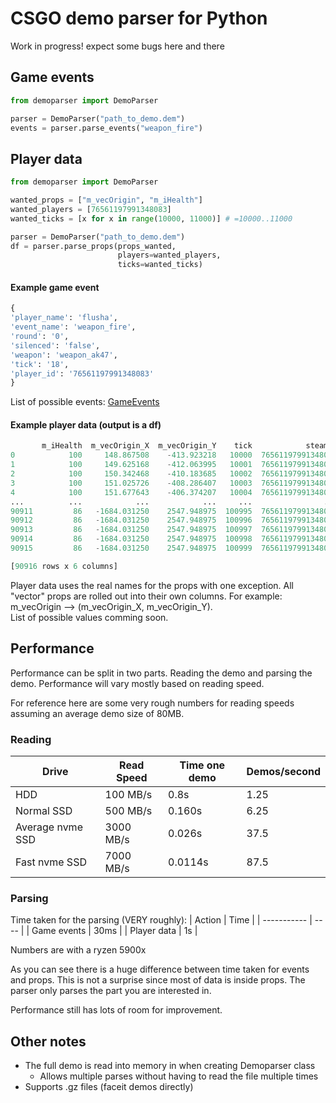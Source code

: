 # CSGO demo parser for Python
Work in progress! expect some bugs here and there


## Game events

```python
from demoparser import DemoParser

parser = DemoParser("path_to_demo.dem")
events = parser.parse_events("weapon_fire")
```
## Player data
```python
from demoparser import DemoParser

wanted_props = ["m_vecOrigin", "m_iHealth"]
wanted_players = [76561197991348083]
wanted_ticks = [x for x in range(10000, 11000)] # =10000..11000

parser = DemoParser("path_to_demo.dem")
df = parser.parse_props(props_wanted,
                        players=wanted_players,
                        ticks=wanted_ticks)
```

#### Example game event
```python
{
'player_name': 'flusha',
'event_name': 'weapon_fire',
'round': '0',
'silenced': 'false',
'weapon': 'weapon_ak47',
'tick': '18',
'player_id': '76561197991348083'
}
```
List of possible events: [GameEvents](https://wiki.alliedmods.net/Counter-Strike:_Global_Offensive_Events)
#### Example player data (output is a df)


```python
       m_iHealth  m_vecOrigin_X  m_vecOrigin_Y    tick            steamid    name
0            100     148.867508    -413.923218   10000  76561197991348083  flusha
1            100     149.625168    -412.063995   10001  76561197991348083  flusha
2            100     150.342468    -410.183685   10002  76561197991348083  flusha
3            100     151.025726    -408.286407   10003  76561197991348083  flusha
4            100     151.677643    -406.374207   10004  76561197991348083  flusha
...          ...            ...            ...     ...                ...     ...
90911         86   -1684.031250    2547.948975  100995  76561197991348083  flusha
90912         86   -1684.031250    2547.948975  100996  76561197991348083  flusha
90913         86   -1684.031250    2547.948975  100997  76561197991348083  flusha
90914         86   -1684.031250    2547.948975  100998  76561197991348083  flusha
90915         86   -1684.031250    2547.948975  100999  76561197991348083  flusha

[90916 rows x 6 columns]
```
Player data uses the real names for the props with one exception. All "vector" props are rolled out into their own columns. For example:
m_vecOrigin --> (m_vecOrigin_X, m_vecOrigin_Y).   
List of possible values comming soon.
## Performance

Performance can be split in two parts. Reading the demo and parsing the demo. 
Performance will vary mostly based on reading speed.

For reference here are some very rough numbers for reading speeds assuming an average demo size of 80MB.
### Reading
| Drive            | Read Speed | Time one demo | Demos/second |
| ---------------- | ---------- | ------------- | ------------ |
| HDD              | 100 MB/s   | 0.8s          | 1.25         |
| Normal SSD       | 500 MB/s   | 0.160s        | 6.25         |
| Average nvme SSD | 3000 MB/s  | 0.026s        | 37.5         |
| Fast nvme SSD    | 7000 MB/s  | 0.0114s       | 87.5         |

### Parsing
Time taken for the parsing (VERY roughly):
| Action      | Time |
| ----------- | ---- |
| Game events | 30ms |
| Player data | 1s   |

Numbers are with a ryzen 5900x


As you can see there is a huge difference between time taken for events and props. This is not a surprise since most of data is inside props. The parser only parses the part you are interested in.

Performance still has lots of room for improvement.


## Other notes
- The full demo is read into memory in when creating Demoparser class
    - Allows multiple parses without having to read the file multiple times
- Supports .gz files (faceit demos directly)

